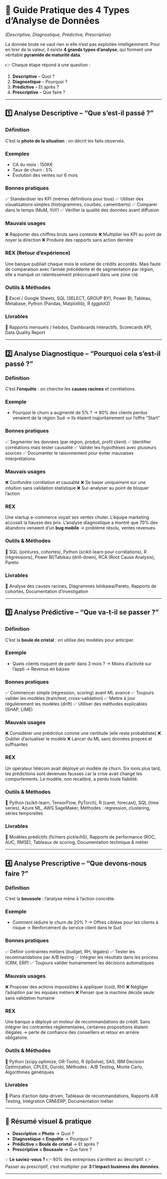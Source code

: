 # 📘 Guide Pratique des 4 Types d’Analyse de Données

*(Descriptive, Diagnostique, Prédictive, Prescriptive)*

La donnée brute ne vaut rien si elle n’est pas exploitée intelligemment. Pour en tirer de la valeur, il existe **4 grands types d’analyse**, qui forment une véritable **pyramide de maturité data**.

👉 Chaque étape répond à une question :

1. **Descriptive** – Quoi ?
2. **Diagnostique** – Pourquoi ?
3. **Prédictive** – Et après ?
4. **Prescriptive** – Que faire ?

---

## 1️⃣ Analyse Descriptive – **“Que s’est-il passé ?”**

### Définition

C’est la **photo de la situation** : on décrit les faits observés.

### Exemples

* CA du mois : 150K€
* Taux de churn : 5%
* Évolution des ventes sur 6 mois

### Bonnes pratiques

✅ Standardiser les KPI (mêmes définitions pour tous)
✅ Utiliser des visualisations simples (histogrammes, courbes, camemberts)
✅ Comparer dans le temps (MoM, YoY)
✅ Vérifier la qualité des données avant diffusion

### Mauvais usages

❌ Rapporter des chiffres bruts sans contexte
❌ Multiplier les KPI au point de noyer la direction
❌ Produire des rapports sans action derrière

### REX (Retour d’expérience)

Une banque publiait chaque mois le volume de crédits accordés. Mais faute de comparaison avec l’année précédente et de segmentation par région, elle a manqué un ralentissement préoccupant dans une zone clé.

### Outils & Méthodes

🔧 Excel / Google Sheets, SQL (SELECT, GROUP BY), Power BI, Tableau, Metabase, Python (Pandas, Matplotlib), R (ggplot2)

### Livrables

📑 Rapports mensuels / hebdos, Dashboards interactifs, Scorecards KPI, Data Quality Report

---

## 2️⃣ Analyse Diagnostique – **“Pourquoi cela s’est-il passé ?”**

### Définition

C’est **l’enquête** : on cherche les **causes racines** et corrélations.

### Exemple

* Pourquoi le churn a augmenté de 5% ?
  → 80% des clients perdus venaient de la région Sud
  → Ils étaient majoritairement sur l’offre “Start”

### Bonnes pratiques

✅ Segmenter les données (par région, produit, profil client)
✅ Identifier corrélations mais tester causalité
✅ Valider les hypothèses avec plusieurs sources
✅ Documenter le raisonnement pour éviter mauvaises interprétations

### Mauvais usages

❌ Confondre corrélation et causalité
❌ Se baser uniquement sur une intuition sans validation statistique
❌ Sur-analyser au point de bloquer l’action

### REX

Une startup e-commerce voyait ses ventes chuter. L’équipe marketing accusait la hausse des prix. L’analyse diagnostique a montré que 70% des abandons venaient d’un **bug mobile** → problème résolu, ventes revenues.

### Outils & Méthodes

🔧 SQL (jointures, cohortes), Python (scikit-learn pour corrélations), R (régressions), Power BI/Tableau (drill-down), RCA (Root Cause Analysis), Pareto

### Livrables

📑 Analyse des causes racines, Diagrammes Ishikawa/Pareto, Rapports de cohortes, Documentation d’investigation

---

## 3️⃣ Analyse Prédictive – **“Que va-t-il se passer ?”**

### Définition

C’est la **boule de cristal** : on utilise des modèles pour anticiper.

### Exemple

* Quels clients risquent de partir dans 3 mois ?
  → Moins d’activité sur l’appli
  → Revenus en baisse

### Bonnes pratiques

✅ Commencer simple (régression, scoring) avant ML avancé
✅ Toujours valider les modèles (train/test, cross-validation)
✅ Mettre à jour régulièrement les modèles (drift)
✅ Utiliser des méthodes explicables (SHAP, LIME)

### Mauvais usages

❌ Considérer une prédiction comme une certitude (elle reste probabiliste)
❌ Oublier d’actualiser le modèle
❌ Lancer du ML sans données propres et suffisantes

### REX

Un opérateur télécom avait déployé un modèle de churn. Six mois plus tard, les prédictions sont devenues fausses car la crise avait changé les comportements. Le modèle, non recalibré, a perdu toute fiabilité.

### Outils & Méthodes

🔧 Python (scikit-learn, TensorFlow, PyTorch), R (caret, forecast), SQL (time series), Azure ML, AWS SageMaker, Méthodes : régression, clustering, séries temporelles

### Livrables

📑 Modèles prédictifs (fichiers pickle/h5), Rapports de performance (ROC, AUC, RMSE), Tableaux de scoring, Documentation technique & métier

---

## 4️⃣ Analyse Prescriptive – **“Que devons-nous faire ?”**

### Définition

C’est la **boussole** : l’analyse mène à l’action concrète.

### Exemple

* Comment réduire le churn de 20% ?
  → Offres ciblées pour les clients à risque
  → Renforcement du service client dans le Sud

### Bonnes pratiques

✅ Définir contraintes métiers (budget, RH, légales)
✅ Tester les recommandations par A/B testing
✅ Intégrer les résultats dans les process (CRM, ERP)
✅ Toujours valider humainement les décisions automatiques

### Mauvais usages

❌ Proposer des actions impossibles à appliquer (coût, RH)
❌ Négliger l’adoption par les équipes métiers
❌ Penser que la machine décide seule sans validation humaine

### REX

Une banque a déployé un moteur de recommandations de crédit. Sans intégrer les contraintes réglementaires, certaines propositions étaient illégales → perte de confiance des conseillers et retour en arrière obligatoire.

### Outils & Méthodes

🔧 Python (scipy.optimize, OR-Tools), R (lpSolve), SAS, IBM Decision Optimization, CPLEX, Gurobi, Méthodes : A/B Testing, Monte Carlo, Algorithmes génétiques

### Livrables

📑 Plans d’action data-driven, Tableaux de recommandations, Rapports A/B Testing, Intégration CRM/ERP, Documentation métier

---

## 🎯 Résumé visuel & pratique

* **Descriptive = Photo** → Quoi ?
* **Diagnostique = Enquête** → Pourquoi ?
* **Prédictive = Boule de cristal** → Et après ?
* **Prescriptive = Boussole** → Que faire ?

💡 **Le saviez-vous ?**
👉 80% des entreprises s’arrêtent au descriptif.
👉 Passer au prescriptif, c’est multiplier par **3 l’impact business des données**.

---


